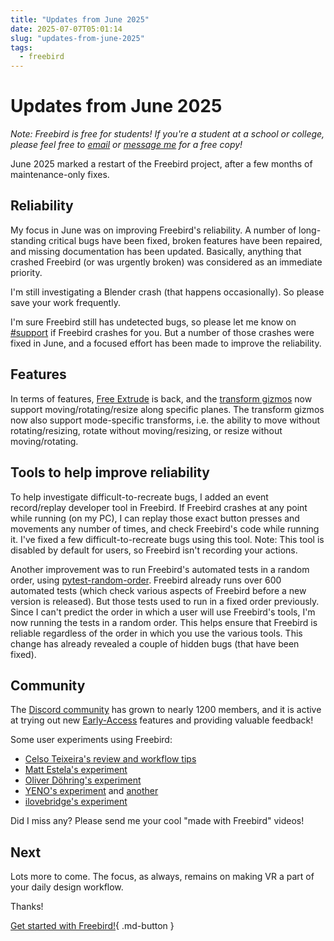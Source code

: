 ```yaml
---
title: "Updates from June 2025"
date: 2025-07-07T05:01:14
slug: "updates-from-june-2025"
tags:
  - freebird
---
```


# Updates from June 2025

*Note: Freebird is free for students! If you're a student at a school or college, please feel free to [email](mailto:dev@freebirdxr.com) or [message me](https://discord.gg/X6B4ZYEWSS) for a free copy!*

June 2025 marked a restart of the Freebird project, after a few months of maintenance-only fixes.

## Reliability

My focus in June was on improving Freebird's reliability. A number of long-standing critical bugs have been fixed, broken features have been repaired, and missing documentation has been updated. Basically, anything that crashed Freebird (or was urgently broken) was considered as an immediate priority.

I'm still investigating a Blender crash (that happens occasionally). So please save your work frequently.

I'm sure Freebird still has undetected bugs, so please let me know on [#support](https://discord.gg/jvHsCPzHBN) if Freebird crashes for you. But a number of those crashes were fixed in June, and a focused effort has been made to improve the reliability.

## Features

In terms of features, [Free Extrude](https://freebirdxr.com/docs/edit/extrude/) is back, and the [transform gizmos](https://freebirdxr.com/docs/transform/#moverotateresize-along-specific-axes) now support moving/rotating/resize along specific planes. The transform gizmos now also support mode-specific transforms, i.e. the ability to move without rotating/resizing, rotate without moving/resizing, or resize without moving/rotating.

## Tools to help improve reliability

To help investigate difficult-to-recreate bugs, I added an event record/replay developer tool in Freebird. If Freebird crashes at any point while running (on my PC), I can replay those exact button presses and movements any number of times, and check Freebird's code while running it. I've fixed a few difficult-to-recreate bugs using this tool. Note: This tool is disabled by default for users, so Freebird isn't recording your actions.

Another improvement was to run Freebird's automated tests in a random order, using [pytest-random-order](https://pypi.org/project/pytest-random-order/). Freebird already runs over 600 automated tests (which check various aspects of Freebird before a new version is released). But those tests used to run in a fixed order previously. Since I can't predict the order in which a user will use Freebird's tools, I'm now running the tests in a random order. This helps ensure that Freebird is reliable regardless of the order in which you use the various tools. This change has already revealed a couple of hidden bugs (that have been fixed).

## Community
The [Discord community](https://discord.gg/X6B4ZYEWSS) has grown to nearly 1200 members, and it is active at trying out new [Early-Access](https://freebirdxr.com/docs/early-access/) features and providing valuable feedback!

Some user experiments using Freebird:

* [Celso Teixeira's review and workflow tips](https://www.youtube.com/watch?v=V7xz6M1y8qA)
* [Matt Estela's experiment](https://discord.com/channels/993812566298083390/1038282345645609060/1347292653229838366)
* [Oliver Döhring's experiment](https://discord.com/channels/993812566298083390/1038282345645609060/1336762370214596789)
* [YENO's experiment](https://discord.com/channels/993812566298083390/1038282345645609060/1314193069595430942) and [another](https://discord.com/channels/993812566298083390/1038282345645609060/1320899960929259634)
* [ilovebridge's experiment](https://discord.com/channels/993812566298083390/1038282345645609060/1378917855772278854)

Did I miss any? Please send me your cool "made with Freebird" videos!

## Next

Lots more to come. The focus, as always, remains on making VR a part of your daily design workflow.

Thanks!

[Get started with Freebird!](https://freebirdxr.com/getting-started/){ .md-button }